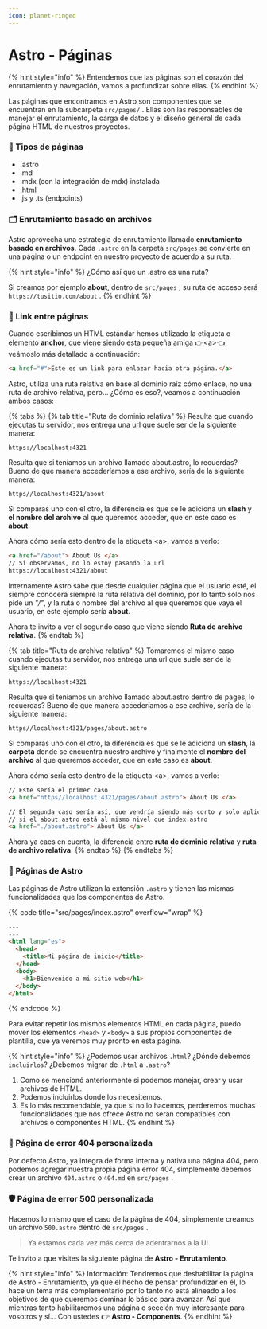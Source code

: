 ```yaml
---
icon: planet-ringed
---
```


# Astro - Páginas

{% hint style="info" %}
Entendemos que las páginas son el corazón del enrutamiento y navegación, vamos a profundizar sobre ellas.
{% endhint %}

Las páginas que encontramos en Astro son componentes que se encuentran en la subcarpeta `src/pages/` . Ellas son las responsables de manejar el enrutamiento, la carga de datos y el diseño general de cada página HTML de nuestros proyectos.

### 📑 Tipos de páginas

* .astro
* .md
* .mdx (con la integración de mdx) instalada
* .html
* .js y .ts (endpoints)

### 🗂️ Enrutamiento basado en archivos

Astro aprovecha una estrategia de enrutamiento llamado **enrutamiento basado en archivos**. Cada `.astro`  en la carpeta `src/pages`  se convierte en una página o un endpoint en nuestro proyecto de acuerdo a su ruta.

{% hint style="info" %}
¿Cómo así que un .astro es una ruta?

Si creamos por ejemplo **about**, dentro de `src/pages` , su ruta de acceso será `https://tusitio.com/about` .
{% endhint %}

### 🔗 Link entre páginas

Cuando escribimos un HTML estándar hemos utilizado la etiqueta o elemento **anchor**, que viene siendo esta pequeña amiga 👉\<a>👈, veámoslo más detallado a continuación:

```html
<a href="#">Este es un link para enlazar hacia otra página.</a>
```

Astro, utiliza una ruta relativa en base al dominio raíz cómo enlace, no una ruta de archivo relativa, pero... ¿Cómo es eso?, veamos a continuación ambos casos:

{% tabs %}
{% tab title="Ruta de dominio relativa" %}
Resulta que cuando ejecutas tu servidor, nos entrega una url que suele ser de la siguiente manera:

`https://localhost:4321`&#x20;

Resulta que si teníamos un archivo llamado about.astro, lo recuerdas? Bueno de que manera accederíamos a ese archivo, sería de la siguiente manera:

`https//localhost:4321/about`&#x20;

Si comparas uno con el otro, la diferencia es que se le adiciona un **slash** y **el nombre del archivo** al que queremos acceder, que en este caso es **about**.

Ahora cómo sería esto dentro de la etiqueta \<a>, vamos a verlo:

```html
<a href="/about"> About Us </a>
// Si observamos, no lo estoy pasando la url
https://localhost:4321/about
```

Internamente Astro sabe que desde cualquier página que el usuario esté, el siempre conocerá siempre la ruta relativa del dominio, por lo tanto solo nos pide un _"/"_, y la ruta o nombre del archivo al que queremos que vaya el usuario, en este ejemplo sería **about**.

Ahora te invito a ver el segundo caso que viene siendo **Ruta de archivo relativa**.
{% endtab %}

{% tab title="Ruta de archivo relativa" %}
Tomaremos el mismo caso cuando ejecutas tu servidor, nos entrega una url que suele ser de la siguiente manera:

`https://localhost:4321`&#x20;

Resulta que si teníamos un archivo llamado about.astro dentro de pages, lo recuerdas? Bueno de que manera accederíamos a ese archivo, sería de la siguiente manera:

`https//localhost:4321/pages/about.astro`&#x20;

Si comparas uno con el otro, la diferencia es que se le adiciona un **slash**, la **carpeta** donde se encuentra nuestro archivo y finalmente el **nombre** **del archivo** al que queremos acceder, que en este caso es **about**.

Ahora cómo sería esto dentro de la etiqueta \<a>, vamos a verlo:

```html
// Este sería el primer caso
<a href="https//localhost:4321/pages/about.astro"> About Us </a>

// El segunda caso sería así, que vendría siendo más corto y solo aplica
// si el about.astro está al mismo nivel que index.astro
<a href="./about.astro"> About Us </a>
```

Ahora ya caes en cuenta, la diferencia entre **ruta de dominio relativa** y **ruta de archivo relativa**.
{% endtab %}
{% endtabs %}

### 📄 Páginas de Astro

Las páginas de Astro utilizan la extensión `.astro`  y tienen las mismas funcionalidades que los componentes de Astro.

{% code title="src/pages/index.astro" overflow="wrap" %}
```html
---
---
<html lang="es">
  <head>
    <title>Mi página de inicio</title>
  </head>
  <body>
    <h1>Bienvenido a mi sitio web</h1>
  </body>
</html>
```
{% endcode %}

Para evitar repetir los mismos elementos HTML en cada página, puedo mover los elementos `<head>`  y `<body>`  a sus propios componentes de plantilla, que ya veremos muy pronto en esta página.

{% hint style="info" %}
¿Podemos usar archivos `.html`? ¿Dónde debemos `incluirlos`? ¿Debemos migrar de `.html` a `.astro`?

1. Como se mencionó anteriormente si podemos manejar, crear y usar archivos de HTML.
2. Podemos incluirlos donde los necesitemos.
3. Es lo más recomendable, ya que si no lo hacemos, perderemos muchas funcionalidades que nos ofrece Astro no serán compatibles con archivos o componentes HTML.
{% endhint %}

### 📄 Página de error 404 personalizada

Por defecto Astro, ya integra de forma interna y nativa una página 404, pero podemos agregar nuestra propia página error 404, simplemente debemos crear un archivo `404.astro`  o `404.md`  en `src/pages` .

### 🛡️ Página de error 500 personalizada

Hacemos lo mismo que el caso de la página de 404, simplemente creamos un archivo `500.astro`  dentro de `src/pages` .

> Ya estamos cada vez más cerca de adentrarnos a la UI.

Te invito a que visites la siguiente página de **Astro - Enrutamiento**.

{% hint style="info" %}
Información: Tendremos que deshabilitar la página de Astro - Enrutamiento, ya que el hecho de pensar profundizar en él, lo hace un tema más complementario por lo tanto no está alineado a los objetivos de que queremos dominar lo básico para avanzar. Así que mientras tanto habilitaremos una página o sección muy interesante para vosotros y sí... Con ustedes 👉 **Astro - Components**.
{% endhint %}
